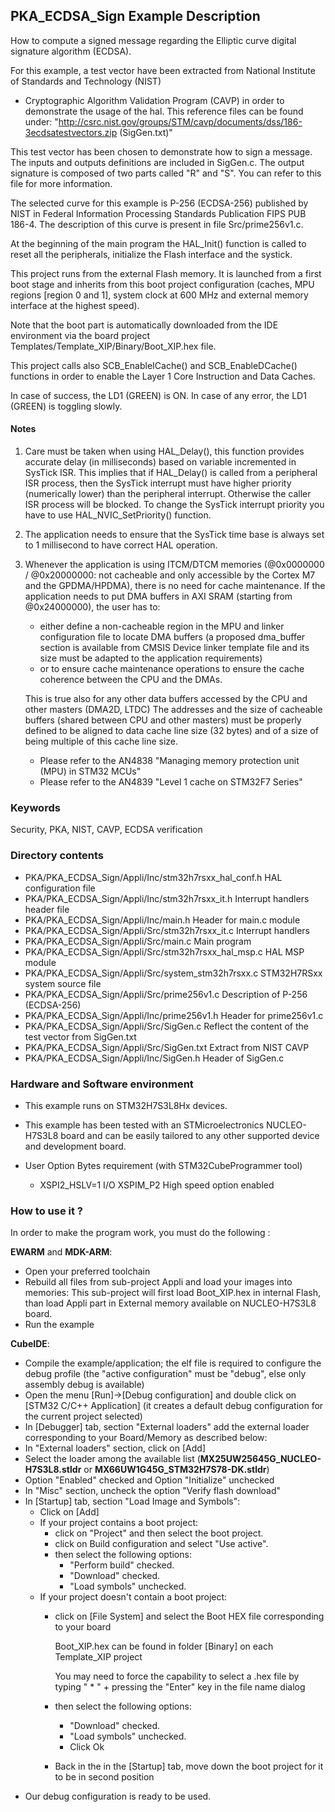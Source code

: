 ## <b>PKA_ECDSA_Sign Example Description</b>

How to compute a signed message regarding the Elliptic curve digital signature algorithm
(ECDSA).

For this example, a test vector have been extracted from National Institute of Standards and Technology (NIST)
 - Cryptographic Algorithm Validation Program (CAVP) in order to demonstrate the usage of the hal.
This reference files can be found under:
"http://csrc.nist.gov/groups/STM/cavp/documents/dss/186-3ecdsatestvectors.zip (SigGen.txt)"

This test vector has been chosen to demonstrate how to sign a message. The inputs and outputs definitions are included 
in SigGen.c. The output signature is composed of two parts called "R" and "S". You can refer to this file for more information.

The selected curve for this example is P-256 (ECDSA-256) published by NIST in 
Federal Information Processing Standards Publication FIPS PUB 186-4. The description
of this curve is present in file Src/prime256v1.c.

At the beginning of the main program the HAL_Init() function is called to reset 
all the peripherals, initialize the Flash interface and the systick.

This project runs from the external Flash memory. It is launched from a first boot stage and inherits from this boot project
configuration (caches, MPU regions [region 0 and 1], system clock at 600 MHz and external memory interface at the highest speed).

Note that the boot part is automatically downloaded from the IDE environment via the board project Templates/Template_XIP/Binary/Boot_XIP.hex file.

This project calls also SCB_EnableICache() and SCB_EnableDCache() functions in order to enable
the Layer 1 Core Instruction and Data Caches.

In case of success, the LD1 (GREEN) is ON.
In case of any error, the LD1 (GREEN) is toggling slowly.

#### <b>Notes</b>
1. Care must be taken when using HAL_Delay(), this function provides accurate delay (in milliseconds)
   based on variable incremented in SysTick ISR. This implies that if HAL_Delay() is called from
   a peripheral ISR process, then the SysTick interrupt must have higher priority (numerically lower)
   than the peripheral interrupt. Otherwise the caller ISR process will be blocked.
   To change the SysTick interrupt priority you have to use HAL_NVIC_SetPriority() function.

2. The application needs to ensure that the SysTick time base is always set to 1 millisecond
   to have correct HAL operation.
3. Whenever the application is using ITCM/DTCM memories (@0x0000000 / @0x20000000: not cacheable and only accessible
    by the Cortex M7 and the GPDMA/HPDMA), there is no need for cache maintenance.
    If the application needs to put DMA buffers in AXI SRAM (starting from @0x24000000), the user has to:
    - either define a non-cacheable region in the MPU and linker configuration file to locate DMA buffers
      (a proposed dma_buffer section is available from CMSIS Device linker template file and its size must
      be adapted to the application requirements)
    - or to ensure cache maintenance operations to ensure the cache coherence between the CPU and the DMAs.

    This is true also for any other data buffers accessed by the CPU and other masters (DMA2D, LTDC)
    The addresses and the size of cacheable buffers (shared between CPU and other masters)
    must be properly defined to be aligned to data cache line size (32 bytes) and of a size of being multiple
    of this cache line size.
    - Please refer to the AN4838 "Managing memory protection unit (MPU) in STM32 MCUs"
    - Please refer to the AN4839 "Level 1 cache on STM32F7 Series"

### <b>Keywords</b>

Security, PKA, NIST, CAVP, ECDSA verification

### <b>Directory contents</b>
  
  - PKA/PKA_ECDSA_Sign/Appli/Inc/stm32h7rsxx_hal_conf.h    HAL configuration file
  - PKA/PKA_ECDSA_Sign/Appli/Inc/stm32h7rsxx_it.h          Interrupt handlers header file
  - PKA/PKA_ECDSA_Sign/Appli/Inc/main.h                  Header for main.c module
  - PKA/PKA_ECDSA_Sign/Appli/Src/stm32h7rsxx_it.c          Interrupt handlers
  - PKA/PKA_ECDSA_Sign/Appli/Src/main.c                  Main program
  - PKA/PKA_ECDSA_Sign/Appli/Src/stm32h7rsxx_hal_msp.c     HAL MSP module 
  - PKA/PKA_ECDSA_Sign/Appli/Src/system_stm32h7rsxx.c      STM32H7RSxx system source file
  - PKA/PKA_ECDSA_Sign/Appli/Src/prime256v1.c            Description of P-256 (ECDSA-256)
  - PKA/PKA_ECDSA_Sign/Appli/Inc/prime256v1.h            Header for prime256v1.c
  - PKA/PKA_ECDSA_Sign/Appli/Src/SigGen.c                Reflect the content of the test vector from SigGen.txt
  - PKA/PKA_ECDSA_Sign/Appli/Src/SigGen.txt              Extract from NIST CAVP
  - PKA/PKA_ECDSA_Sign/Appli/Inc/SigGen.h                Header of SigGen.c

### <b>Hardware and Software environment</b>

  - This example runs on STM32H7S3L8Hx devices.

  - This example has been tested with an STMicroelectronics NUCLEO-H7S3L8
    board and can be easily tailored to any other supported device
    and development board.

  - User Option Bytes requirement (with STM32CubeProgrammer tool)

    - XSPI2_HSLV=1     I/O XSPIM_P2 High speed option enabled

### <b>How to use it ?</b>

In order to make the program work, you must do the following :

**EWARM** and **MDK-ARM**:

 - Open your preferred toolchain
 - Rebuild all files from sub-project Appli and load your images into memories: This sub-project will first load Boot_XIP.hex in internal Flash,
   than load Appli part in External memory available on NUCLEO-H7S3L8 board.
 - Run the example

**CubeIDE**:

 - Compile the example/application; the elf file is required to configure the debug profile (the "active configuration" must be "debug", else only assembly debug is available)
 - Open the menu [Run]->[Debug configuration] and double click on  [STM32 C/C++ Application] (it creates a default debug configuration for the current project selected)
 - In [Debugger] tab, section "External  loaders" add the external loader corresponding to your Board/Memory as described below:
 - In "External loaders" section, click on [Add]
 - Select the loader among the available list (**MX25UW25645G_NUCLEO-H7S3L8.stldr** or **MX66UW1G45G_STM32H7S78-DK.stldr**)
 - Option "Enabled" checked and Option "Initialize" unchecked
 - In "Misc" section, uncheck the option "Verify flash download"
 - In [Startup] tab, section "Load Image and Symbols":
   - Click on [Add]
   - If your project contains a boot project:
     - click on "Project" and then select the boot project.
     - click on Build configuration and select "Use active".
     - then select the following options:
       - "Perform build" checked.
       - "Download" checked.
       - "Load symbols" unchecked.
   - If your project doesn't contain a boot project:
     - click on [File System] and select the Boot HEX file corresponding to your board

        Boot_XIP.hex can be found in folder [Binary] on each Template_XIP project

        You may need to force the capability to select a .hex file by typing " * " + pressing the "Enter" key in the file name dialog

     - then select the following options:
       - "Download"      checked.
       - "Load symbols" unchecked.
       - Click Ok
     - Back in the in the [Startup] tab, move down the boot project for it to be in second position
 - Our debug configuration is ready to be used.
